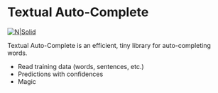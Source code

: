 # Textual Auto-Complete

[![N|Solid](https://cldup.com/dTxpPi9lDf.thumb.png)](https://nodesource.com/products/nsolid)

Textual Auto-Complete is an efficient, tiny library for auto-completing words.

  - Read training data (words, sentences, etc.)
  - Predictions with confidences
  - Magic